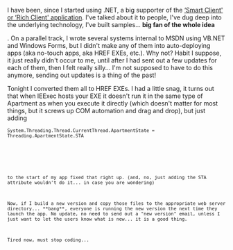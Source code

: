 I have been, since I started using .NET, a big supporter of the [&#8216;Smart Client' or &#8216;Rich Client' application](http://msdn.microsoft.com/msdnmag/issues/02/07/NetSmartClients/toc.asp). I've talked about it to people, I've dug deep into the underlying technology, I've built samples... **big fan of the whole idea**


  . On a parallel track, I wrote several systems internal to MSDN using VB.NET and Windows Forms, but I didn't make any of them into auto-deploying apps (aka no-touch apps, aka HREF EXEs, etc.). Why not? Habit I suppose, it just really didn't occur to me, until after I had sent out a few updates for each of them, then I felt really silly... I'm not supposed to have to do this anymore, sending out updates is a thing of the past!



  Tonight I converted them all to HREF EXEs. I had a little snag, it turns out that when IEExec hosts your EXE it doesn't run it in the same type of Apartment as when you execute it directly (which doesn't matter for most things, but it screws up COM automation and drag and drop), but just adding



  <font face="Courier New" size="2">


    System.Threading.Thread.CurrentThread.ApartmentState = Threading.ApartmentState.STA







    to the start of my app fixed that right up. (and, no, just adding the STA attribute wouldn't do it... in case you are wondering)



    Now, if I build a new version and copy those files to the appropriate web server directory... **bang**, everyone is running the new version the next time they launch the app. No update, no need to send out a "new version" email, unless I just want to let the users know what is new... it is a good thing.



    Tired now, must stop coding...

